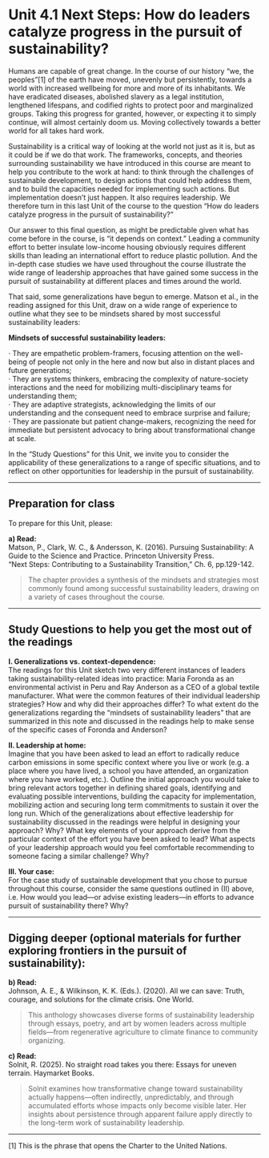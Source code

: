 # Unit 4.1 Next Steps: How do leaders catalyze progress in the pursuit of sustainability?

Humans are capable of great change. In the course of our history “we, the peoples”[1] of the earth have moved, unevenly but persistently, towards a world with increased wellbeing for more and more of its inhabitants. We have eradicated diseases, abolished slavery as a legal institution, lengthened lifespans, and codified rights to protect poor and marginalized groups. Taking this progress for granted, however, or expecting it to simply continue, will almost certainly doom us. Moving collectively towards a better world for all takes hard work.

Sustainability is a critical way of looking at the world not just as it is, but as it could be if we do that work. The frameworks, concepts, and theories surrounding sustainability we have introduced in this course are meant to help you contribute to the work at hand: to think through the challenges of sustainable development, to design actions that could help address them, and to build the capacities needed for implementing such actions. But implementation doesn’t just happen. It also requires leadership. We therefore turn in this last Unit of the course to the question “How do leaders catalyze progress in the pursuit of sustainability?”

Our answer to this final question, as might be predictable given what has come before in the course, is “it depends on context.” Leading a community effort to better insulate low-income housing obviously requires different skills than leading an international effort to reduce plastic pollution. And the in-depth case studies we have used throughout the course illustrate the wide range of leadership approaches that have gained some success in the pursuit of sustainability at different places and times around the world.

That said, some generalizations have begun to emerge. Matson et al., in the reading assigned for this Unit, draw on a wide range of experience to outline what they see to be mindsets shared by most successful sustainability leaders:

**Mindsets of successful sustainability leaders:**

·  They are empathetic problem-framers, focusing attention on the well-being of people not only in the here and now but also in distant places and future generations;  
·  They are systems thinkers, embracing the complexity of nature-society interactions and the need for mobilizing multi-disciplinary teams for understanding them;  
·  They are adaptive strategists, acknowledging the limits of our understanding and the consequent need to embrace surprise and failure;  
·  They are passionate but patient change-makers, recognizing the need for immediate but persistent advocacy to bring about transformational change at scale.

In the “Study Questions” for this Unit, we invite you to consider the applicability of these generalizations to a range of specific situations, and to reflect on other opportunities for leadership in the pursuit of sustainability.

---

## Preparation for class

To prepare for this Unit, please:

**a) Read:**  
Matson, P., Clark, W. C., & Andersson, K. (2016). Pursuing Sustainability: A Guide to the Science and Practice. Princeton University Press.  
“Next Steps: Contributing to a Sustainability Transition,” Ch. 6, pp.129-142.

> The chapter provides a synthesis of the mindsets and strategies most commonly found among successful sustainability leaders, drawing on a variety of cases throughout the course.

---

## Study Questions to help you get the most out of the readings

**I. Generalizations vs. context-dependence:**  
The readings for this Unit sketch two very different instances of leaders taking sustainability-related ideas into practice: Maria Foronda as an environmental activist in Peru and Ray Anderson as a CEO of a global textile manufacturer. What were the common features of their individual leadership strategies? How and why did their approaches differ? To what extent do the generalizations regarding the “mindsets of sustainability leaders” that are summarized in this note and discussed in the readings help to make sense of the specific cases of Foronda and Anderson?

**II. Leadership at home:**  
Imagine that you have been asked to lead an effort to radically reduce carbon emissions in some specific context where you live or work (e.g. a place where you have lived, a school you have attended, an organization where you have worked, etc.). Outline the initial approach you would take to bring relevant actors together in defining shared goals, identifying and evaluating possible interventions, building the capacity for implementation, mobilizing action and securing long term commitments to sustain it over the long run. Which of the generalizations about effective leadership for sustainability discussed in the readings were helpful in designing your approach? Why? What key elements of your approach derive from the particular context of the effort you have been asked to lead? What aspects of your leadership approach would you feel comfortable recommending to someone facing a similar challenge? Why?

**III. Your case:**  
For the case study of sustainable development that you chose to pursue throughout this course, consider the same questions outlined in (II) above, i.e. How would you lead—or advise existing leaders—in efforts to advance pursuit of sustainability there? Why?

---

## Digging deeper (optional materials for further exploring frontiers in the pursuit of sustainability):

**b) Read:**  
Johnson, A. E., & Wilkinson, K. K. (Eds.). (2020). All we can save: Truth, courage, and solutions for the climate crisis. One World.  
> This anthology showcases diverse forms of sustainability leadership through essays, poetry, and art by women leaders across multiple fields—from regenerative agriculture to climate finance to community organizing.

**c) Read:**  
Solnit, R. (2025). No straight road takes you there: Essays for uneven terrain. Haymarket Books.  
> Solnit examines how transformative change toward sustainability actually happens—often indirectly, unpredictably, and through accumulated efforts whose impacts only become visible later. Her insights about persistence through apparent failure apply directly to the long-term work of sustainability leadership.

---

[1] This is the phrase that opens the Charter to the United Nations.